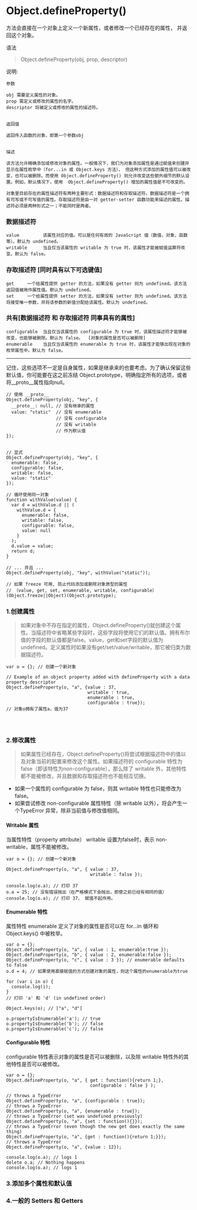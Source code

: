 # Object.defineProperty()

方法会直接在一个对象上定义一个新属性，或者修改一个已经存在的属性， 并返回这个对象。

语法

> Object.defineProperty(obj, prop, descriptor)

说明: 
```
参数

obj 需要定义属性的对象。 
prop 需定义或修改的属性的名字。
descriptor 将被定义或修改的属性的描述符。


返回值

返回传入函数的对象，即第一个参数obj


描述

该方法允许精确添加或修改对象的属性。一般情况下，我们为对象添加属性是通过赋值来创建并显示在属性枚举中（for...in 或 Object.keys 方法）， 但这种方式添加的属性值可以被改变，也可以被删除。而使用 Object.defineProperty() 则允许改变这些额外细节的默认设置。例如，默认情况下，使用  Object.defineProperty() 增加的属性值是不可改变的。

对象里目前存在的属性描述符有两种主要形式：数据描述符和存取描述符。数据描述符是一个拥有可写或不可写值的属性。存取描述符是由一对 getter-setter 函数功能来描述的属性。描述符必须是两种形式之一；不能同时是两者。
```

### 数据描述符

```
value		  该属性对应的值。可以是任何有效的 JavaScript 值（数值，对象，函数等）。默认为 undefined。
writable	  当且仅当该属性的 writable 为 true 时，该属性才能被赋值运算符改变。默认为 false。
```

### 存取描述符 [同时具有以下可选键值]
```
get 	一个给属性提供 getter 的方法，如果没有 getter 则为 undefined。该方法返回值被用作属性值。默认为 undefined。
set		一个给属性提供 setter 的方法，如果没有 setter 则为 undefined。该方法将接受唯一参数，并将该参数的新值分配给该属性。默认为 undefined。
```

### 共有[数据描述符 和 存取描述符 同事具有的属性]
```
configurable  当且仅当该属性的 configurable 为 true 时，该属性描述符才能够被改变，也能够被删除。默认为 false。  [对象的属性是否可以被删除]
enumerable    当且仅当该属性的 enumerable 为 true 时，该属性才能够出现在对象的枚举属性中。默认为 false。
```
---

记住，这些选项不一定是自身属性，如果是继承来的也要考虑。为了确认保留这些默认值，你可能要在这之前冻结 Object.prototype，明确指定所有的选项，或者将__proto__属性指向null。

```
// 使用 __proto__
Object.defineProperty(obj, "key", {
  __proto__: null, // 没有继承的属性
  value: "static"  // 没有 enumerable
                   // 没有 configurable
                   // 没有 writable
                   // 作为默认值
});


// 显式
Object.defineProperty(obj, "key", {
  enumerable: false,
  configurable: false,
  writable: false,
  value: "static"
});

// 循环使用同一对象
function withValue(value) {
  var d = withValue.d || (
    withValue.d = {
      enumerable: false,
      writable: false,
      configurable: false,
      value: null
    }
  );
  d.value = value;
  return d;
}

// ... 并且 ...
Object.defineProperty(obj, "key", withValue("static"));

// 如果 freeze 可用, 防止代码添加或删除对象原型的属性
// （value, get, set, enumerable, writable, configurable）
(Object.freeze||Object)(Object.prototype);
```


### 1.创建属性
> 如果对象中不存在指定的属性，Object.defineProperty()就创建这个属性。当描述符中省略某些字段时，这些字段将使用它们的默认值。拥有布尔值的字段的默认值都是false。value，get和set字段的默认值为undefined。定义属性时如果没有get/set/value/writable，那它被归类为数据描述符。

```
var o = {}; // 创建一个新对象

// Example of an object property added with defineProperty with a data property descriptor
Object.defineProperty(o, "a", {value : 37,
                               writable : true,
                               enumerable : true,
                               configurable : true});
// 对象o拥有了属性a，值为37




```

### 2.修改属性
> 如果属性已经存在，Object.defineProperty()将尝试根据描述符中的值以及对象当前的配置来修改这个属性。如果描述符的 configurable 特性为false（即该特性为non-configurable），那么除了 writable 外，其他特性都不能被修改，并且数据和存取描述符也不能相互切换。

- 如果一个属性的 configurable 为 false，则其 writable 特性也只能修改为 false。
- 如果尝试修改 non-configurable 属性特性（除 writable 以外），将会产生一个TypeError 异常，除非当前值与修改值相同。

#### Writable 属性

当属性特性（property attribute） writable 设置为false时，表示 non-writable，属性不能被修改。

```
var o = {}; // 创建一个新对象

Object.defineProperty(o, "a", { value : 37,
                                writable : false });

console.log(o.a); // 打印 37
o.a = 25; // 没有错误抛出（在严格模式下会抛出，即使之前已经有相同的值）
console.log(o.a); // 打印 37， 赋值不起作用。
```

#### Enumerable 特性

属性特性 enumerable 定义了对象的属性是否可以在 for...in 循环和 Object.keys() 中被枚举。

```
var o = {};
Object.defineProperty(o, "a", { value : 1, enumerable:true });
Object.defineProperty(o, "b", { value : 2, enumerable:false });
Object.defineProperty(o, "c", { value : 3 }); // enumerable defaults to false
o.d = 4; // 如果使用直接赋值的方式创建对象的属性，则这个属性的enumerable为true

for (var i in o) {    
  console.log(i);  
}
// 打印 'a' 和 'd' (in undefined order)

Object.keys(o); // ["a", "d"]

o.propertyIsEnumerable('a'); // true
o.propertyIsEnumerable('b'); // false
o.propertyIsEnumerable('c'); // false
```

#### Configurable 特性

configurable 特性表示对象的属性是否可以被删除，以及除 writable 特性外的其他特性是否可以被修改。

```
var o = {};
Object.defineProperty(o, "a", { get : function(){return 1;}, 
                                configurable : false } );

// throws a TypeError
Object.defineProperty(o, "a", {configurable : true}); 
// throws a TypeError
Object.defineProperty(o, "a", {enumerable : true}); 
// throws a TypeError (set was undefined previously) 
Object.defineProperty(o, "a", {set : function(){}}); 
// throws a TypeError (even though the new get does exactly the same thing) 
Object.defineProperty(o, "a", {get : function(){return 1;}});
// throws a TypeError
Object.defineProperty(o, "a", {value : 12});

console.log(o.a); // logs 1
delete o.a; // Nothing happens
console.log(o.a); // logs 1
```

### 3.添加多个属性和默认值

### 4.一般的 Setters 和 Getters

